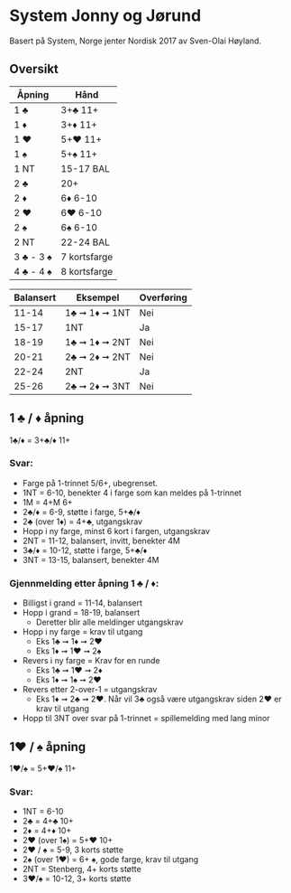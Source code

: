 # System Jonny og Jørund

Basert på System, Norge jenter Nordisk 2017 av Sven-Olai Høyland.

## Oversikt

| Åpning    | Hånd         |
| --------- | ------------ |
| 1 ♣       | 3+♣ 11+      |
| 1 ♦       | 3+♦ 11+      |
| 1 ♥       | 5+♥ 11+      |
| 1 ♠       | 5+♠ 11+      |
| 1 NT      | 15-17 BAL    |
| 2 ♣       | 20+          |
| 2 ♦       | 6♦ 6-10      |
| 2 ♥       | 6♥ 6-10      |
| 2 ♠       | 6♠ 6-10      |
| 2 NT      | 22-24 BAL    |
| 3 ♣ - 3 ♠ | 7 kortsfarge |
| 4 ♣ - 4 ♠ | 8 kortsfarge |


| Balansert | Eksempel      | Overføring |
| --------- | ------------- | ---------- |
| 11-14     | 1♣ ➞ 1♦ ➞ 1NT | Nei        |
| 15-17     | 1NT           | Ja         |
| 18-19     | 1♣ ➞ 1♦ ➞ 2NT | Nei        |
| 20-21     | 2♣ ➞ 2♦ ➞ 2NT | Nei        |
| 22-24     | 2NT           | Ja         |
| 25-26     | 2♣ ➞ 2♦ ➞ 3NT | Nei        |


## 1 ♣ / ♦ åpning
1♣/♦ = 3+♣/♦ 11+

### Svar:
* Farge på 1-trinnet 5/6+, ubegrenset.
* 1NT = 6-10, benekter 4 i farge som kan meldes på 1-trinnet
* 1M = 4+M 6+
* 2♣/♦ = 6-9, støtte i farge, 5+♣/♦
* 2♣ (over 1♦) = 4+♣, utgangskrav
* Hopp i ny farge, minst 6 kort i fargen, utgangskrav
* 2NT = 11-12, balansert, invitt, benekter 4M
* 3♣/♦ = 10-12, støtte i farge, 5+♣/♦
* 3NT = 13-15, balansert, benekter 4M


### Gjennmelding etter åpning 1 ♣ / ♦:
* Billigst i grand = 11-14, balansert
* Hopp i grand = 18-19, balansert
  * Deretter blir alle meldinger utgangskrav
* Hopp i ny farge = krav til utgang
  * Eks 1♣ ➞ 1♦ ➞ 2♥
  * Eks 1♦ ➞ 1♥ ➞ 2♠
* Revers i ny farge = Krav for en runde
  * Eks 1♣ ➞ 1♥ ➞ 2♦
  * Eks 1♦ ➞ 1♠ ➞ 2♥
* Revers etter 2-over-1 = utgangskrav
  * Eks 1♦ ➞ 2♣ ➞ 2♥. Når vil 3♣ også være utgangskrav siden 2♥ er krav til utgang
* Hopp til 3NT over svar på 1-trinnet = spillemelding med lang minor


## 1♥ / ♠ åpning
1♥/♠ = 5+♥/♠ 11+

### Svar:
* 1NT = 6-10
* 2♣ = 4+♣ 10+
* 2♦ = 4+♦ 10+
* 2♥ (over 1♠) = 5+♥ 10+
* 2♥ / ♠ = 5-9, 3 korts støtte
* 2♠ (over 1♥) = 6+ ♠, gode farge, krav til utgang
* 2NT = Stenberg, 4+ korts støtte
* 3♥/♠ = 10-12, 3+ korts støtte
